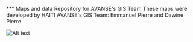 *** Maps and data Repository for AVANSE's GIS Team
These maps were developed by HAITI AVANSE's GIS Team: Emmanuel Pierre and Dawine Pierre

![Alt text](maps/project_zone.png)
